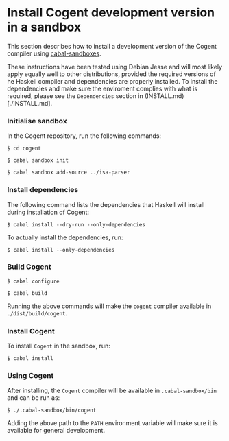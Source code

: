 # Install Cogent development version in a sandbox

This section describes how to install a development version of the Cogent compiler using
[cabal-sandboxes](https://www.haskell.org/cabal/users-guide/installing-packages.html#developing-with-sandboxes).

These instructions have been tested using Debian Jesse and will most likely apply equally well
to other distributions, provided the required versions of he Haskell compiler and dependencies
are properly installed.
To install the dependencies and make sure the enviroment complies with what is required,
please see the `Dependencies` section in (INSTALL.md)[./INSTALL.md].


### Initialise sandbox

In the Cogent repository, run the following commands:

```
$ cd cogent

$ cabal sandbox init

$ cabal sandbox add-source ../isa-parser

```

### Install dependencies

The following command lists the dependencies that Haskell will install during installation
of Cogent:

`$ cabal install --dry-run --only-dependencies`

To actually install the dependencies, run:

`$ cabal install --only-dependencies`


### Build Cogent

```
$ cabal configure

$ cabal build
```

Running the above commands will make the `cogent` compiler available in `./dist/build/cogent`.


### Install Cogent

To install `Cogent` in the sandbox, run:

`$ cabal install`

### Using Cogent

After installing, the `Cogent` compiler will be available in `.cabal-sandbox/bin` and can be
run as:

```
$ ./.cabal-sandbox/bin/cogent
```

Adding the above path to the `PATH` environment variable will make sure it is available for
general development.
